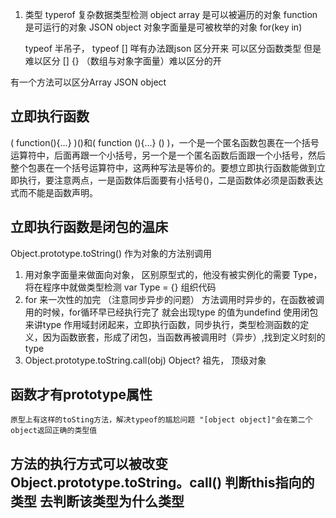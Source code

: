 1. 类型 typerof
   复杂数据类型检测 object
   array 是可以被遍历的对象
   function  是可运行的对象
   JSON object 对象字面量是可被枚举的对象  for(key in)

   typeof 半吊子， typeof [] 咩有办法跟json 区分开来
      可以区分函数类型
      但是难以区分 [] {} （数组与对象字面量）难以区分的开
    
有一个方法可以区分Array JSON object
## 立即执行函数
   ( function(){…} )()和( function (){…} () )，一个是一个匿名函数包裹在一个括号运算符中，后面再跟一个小括号，另一个是一个匿名函数后面跟一个小括号，然后整个包裹在一个括号运算符中，这两种写法是等价的。要想立即执行函数能做到立即执行，要注意两点，一是函数体后面要有小括号()，二是函数体必须是函数表达式而不能是函数声明。
   ## 立即执行函数是闭包的温床
   Object.prototype.toString()
    作为对象的方法别调用

1. 用对象字面量来做面向对象， 区别原型式的，他没有被实例化的需要 Type，将在程序中就做类型检测
 var Type = {} 组织代码
 2. for 来一次性的加完  （注意同步异步的问题） 方法调用时异步的，在函数被调用的时候，for循环早已经执行完了 就会出现type 的值为undefind
     使用闭包来讲type 作用域封闭起来，立即执行函数，同步执行，类型检测函数的定义，因为函数嵌套，形成了闭包，当函数再被调用时（异步）,找到定义时刻的type
3. Object.prototype.toString.call(obj)
    Object? 祖先， 顶级对象   
##   函数才有prototype属性
    原型上有这样的toSting方法，解决typeof的尴尬问题 "[object object]"会在第二个object返回正确的类型值  
##    方法的执行方式可以被改变 Object.prototype.toString。call() 判断this指向的类型 去判断该类型为什么类型